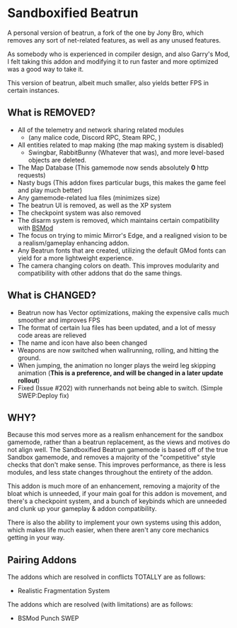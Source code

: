 # Sandboxified Beatrun

A personal version of beatrun, a fork of the one by Jony Bro, which removes any sort of net-related features, as well as any unused features.

As somebody who is experienced in compiler design, and also Garry's Mod, I felt taking this addon and modifying it to run faster and more optimized was a good way to take it.

This version of beatrun, albeit much smaller, also yields better FPS in certain instances.

## What is REMOVED?

* All of the telemetry and network sharing related modules
    * (any malice code, Discord RPC, Steam RPC, )
* All entities related to map making (the map making system is disabled)
    * Swingbar, RabbitBunny (Whatever that was), and more 
      level-based objects are deleted.
* The Map Database (This gamemode now sends absolutely **0** http requests)
* Nasty bugs (This addon fixes particular bugs, this makes the game feel and play much better)
* Any gamemode-related lua files (minimizes size)
* The beatrun UI is removed, as well as the XP system
* The checkpoint system was also removed
* The disarm system is removed, which maintains certain compatibility with [BSMod](https://steamcommunity.com/sharedfiles/filedetails/?id=2106330193)
* The focus on trying to mimic Mirror's Edge, and a realigned vision to be a realism/gameplay enhancing addon.
* Any Beatrun fonts that are created, utilizing the default GMod fonts can yield for a more lightweight experience.
* The camera changing colors on death. This improves modularity and compatibility with other addons that do the same things.

## What is CHANGED?

* Beatrun now has Vector optimizations, making the expensive calls much smoother and improves FPS
* The format of certain lua files has been updated, and a lot of messy code areas are relieved
* The name and icon have also been changed
* Weapons are now switched when wallrunning, rolling, and hitting the ground.
* When jumping, the animation no longer plays the weird leg skipping animation (**This is a preference, and will be changed in a later update rollout**)
* Fixed (Issue #202) with runnerhands not being able to switch. (Simple SWEP:Deploy fix)

## WHY?

Because this mod serves more as a realism enhancement for the sandbox gamemode, rather than a beatrun replacement, as the views and motives do not align well. The Sandboxified Beatrun gamemode is based off of the true Sandbox gamemode, and removes a majority of the "competitive" style checks that don't make sense. This improves performance, as there is less modules, and less state changes throughout the entirety of the addon. 

This addon is much more of an enhancement, removing a majority of the bloat which is unneeded, if your main goal for this addon is movement, and there's a checkpoint system, and a bunch of keybinds which are unneeded and clunk up your gameplay & addon compatibility.

There is also the ability to implement your own systems using this addon, which makes life much easier, when there aren't any core mechanics getting in your way.

## Pairing Addons

The addons which are resolved in conflicts TOTALLY are as follows:

* Realistic Fragmentation System

The addons which are resolved (with limitations) are as follows:

* BSMod Punch SWEP
